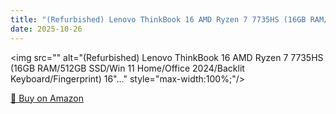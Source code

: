 ```yaml
---
title: "(Refurbished) Lenovo ThinkBook 16 AMD Ryzen 7 7735HS (16GB RAM/512GB SSD/Win 11 Home/Office 2024/Backlit Keyboard/Fingerprint) 16"…"
date: 2025-10-26
---
```


<img src="" alt="(Refurbished) Lenovo ThinkBook 16 AMD Ryzen 7 7735HS (16GB RAM/512GB SSD/Win 11 Home/Office 2024/Backlit Keyboard/Fingerprint) 16"…" style="max-width:100%;"/>

[🛒 Buy on Amazon](?tag=dineshtechblo-21)